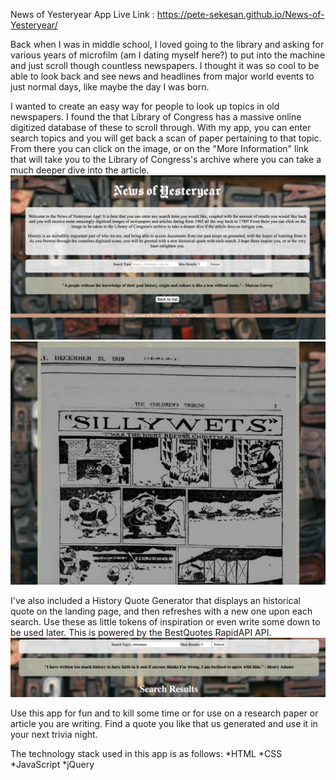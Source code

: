  News of Yesteryear App
Live Link : https://pete-sekesan.github.io/News-of-Yesteryear/

Back when I was in middle school, I loved going to the library and asking for various years of microfilm (am I dating myself here?) to put into the machine and just scroll though countless newspapers. I thought it was so cool to be able to look back and see news and headlines from major world events to just normal days, like maybe the day I was born. 

I wanted to create an easy way for people to look up topics in old newspapers. I found the that Library of Congress has a massive online digitized database of these to scroll through. With my app, you can enter search topics and you will get back a scan of paper pertaining to that topic. From there you can click on the image, or on the "More Information" link that will take you to the Library of Congress's archive where you can take a much deeper dive into the article.
![Landing Page](/images/readme-images/noy-landing-page.png)
![Search Result](/images/readme-images/noy-search-result.png)

I've also included a History Quote Generator that displays an historical quote on the landing page, and then refreshes with a new one upon each search. Use these as little tokens of inspiration or even write some down to be used later. This is powered by the BestQuotes RapidAPI API.
![Quote Field](/images/readme-images/noy-quote.png)

Use this app for fun and to kill some time or for use on a research paper or article you are writing. Find a quote you like that us generated and use it in your next trivia night. 

The technology stack used in this app is as follows:
*HTML
*CSS
*JavaScript
*jQuery




